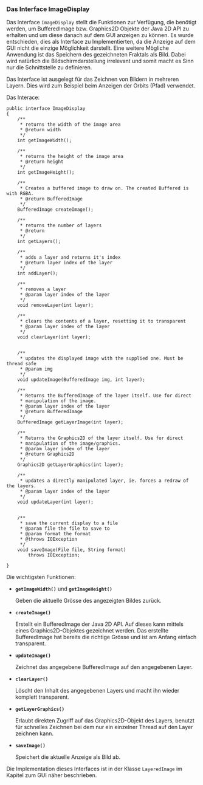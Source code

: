 ### Das Interface ImageDisplay ###

Das Interface `ImageDisplay` stellt die Funktionen zur Verfügung, die benötigt werden, um
BufferedImage bzw. Graphics2D Objekte der Java 2D API zu erhalten und um diese
danach auf dem GUI anzeigen zu können. Es wurde entschieden, dies als Interface
zu Implementierten, da die Anzeige auf dem GUI nicht die einzige Möglichkeit
darstellt. Eine weitere Mögliche Anwendung ist das Speichern des gezeichneten
Fraktals als Bild. Dabei wird natürlich die Bildschirmdarstellung irrelevant und
somit macht es Sinn nur die Schnittstelle zu definieren.

Das Interface ist ausgelegt für das Zeichnen von Bildern in mehreren Layern. Dies
wird zum Beispiel beim Anzeigen der Orbits (Pfad) verwendet.

Das Interace:

~~~~~~~~ {.Java}
public interface ImageDisplay
{
	/**
	 * returns the width of the image area
	 * @return width
	 */
	int getImageWidth();

	/**
	 * returns the height of the image area
	 * @return height
	 */
	int getImageHeight();

	/**
	 * Creates a buffered image to draw on. The created Buffered is with RGBA.
	 * @return BufferedImage
	 */
	BufferedImage createImage();

	/**
	 * returns the number of layers
	 * @return
	 */
	int getLayers();

	/**
	 * adds a layer and returns it's index
	 * @return layer index of the layer
	 */
	int addLayer();

	/**
	 * removes a layer
	 * @param layer index of the layer
	 */
	void removeLayer(int layer);

	/**
	 * clears the contents of a layer, resetting it to transparent
	 * @param layer index of the layer
	 */
	void clearLayer(int layer);


	/**
	 * updates the displayed image with the supplied one. Must be thread safe
	 * @param img
	 */
	void updateImage(BufferedImage img, int layer);

	/**
	 * Returns the BufferedImage of the layer itself. Use for direct
	 * manipulation of the image.
	 * @param layer index of the layer
	 * @return BufferedImage
	 */
	BufferedImage getLayerImage(int layer);

	/**
	 * Returns the Graphics2D of the layer itself. Use for direct
	 * manipulation of the image/graphics.
	 * @param layer index of the layer
	 * @return Graphics2D
	 */
	Graphics2D getLayerGraphics(int layer);

	/**
	 * updates a directly manipulated layer, ie. forces a redraw of the layers.
	 * @param layer index of the layer
	 */
	void updateLayer(int layer);


	/**
	 * save the current display to a file
	 * @param file the file to save to
	 * @param format the format
	 * @throws IOException
	 */
	void saveImage(File file, String format)
		throws IOException;

}
~~~~~~~~

Die wichtigsten Funktionen:

  * **`getImageWidth()`** und **`getImageHeight()`**

	Geben die aktuelle Grösse des angezeigten Bildes zurück.

  * **`createImage()`**

	Erstellt ein BufferedImage der Java 2D API. Auf dieses kann mittels eines
	Graphics2D-Objektes gezeichnet werden. Das erstellte BufferedImage hat
	bereits die richtige Grösse und ist am Anfang einfach transparent.

  * **`updateImage()`**

	Zeichnet das angegebene BufferedImage auf den angegebenen Layer.

  * **`clearLayer()`**

	Löscht den Inhalt des angegebenen Layers und macht ihn wieder komplett
	transparent.

  * **`getLayerGraphics()`**

	Erlaubt direkten Zugriff auf das Graphics2D-Objekt des Layers, benutzt für
	schnelles Zeichnen bei dem nur ein einzelner Thread auf den Layer zeichnen
	kann.

  * **`saveImage()`**

	Speichert die aktuelle Anzeige als Bild ab.


Die Implementation dieses Interfaces ist in der Klasse `LayeredImage` im Kapitel zum GUI näher
beschrieben.
